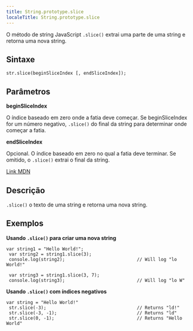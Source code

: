 ```yaml
---
title: String.prototype.slice
localeTitle: String.prototype.slice
---
```

O método de string JavaScript `.slice()` extrai uma parte de uma string e retorna uma nova string.

## Sintaxe
```
str.slice(beginSliceIndex [, endSliceIndex]); 
```

## Parâmetros

**beginSliceIndex**

O índice baseado em zero onde a fatia deve começar. Se beginSliceIndex for um número negativo, `.slice()` do final da string para determinar onde começar a fatia.

**endSliceIndex**

Opcional. O índice baseado em zero no qual a fatia deve terminar. Se omitido, o `.slice()` extrai o final da string.

[Link MDN](https://developer.mozilla.org/en-US/docs/Web/JavaScript/Reference/Global_Objects/String/slice)

## Descrição

`.slice()` o texto de uma string e retorna uma nova string.

## Exemplos

**Usando `.slice()` para criar uma nova string**
```
var string1 = "Hello World!"; 
 var string2 = string1.slice(3); 
 console.log(string2);                           // Will log "lo World!" 
 
 var string3 = string1.slice(3, 7); 
 console.log(string3);                           // Will log "lo W" 
```

**Usando `.slice()` com índices negativos**
```
var string = "Hello World!" 
 str.slice(-3);                                  // Returns "ld!" 
 str.slice(-3, -1);                              // Returns "ld" 
 str.slice(0, -1);                               // Returns "Hello World" 

```